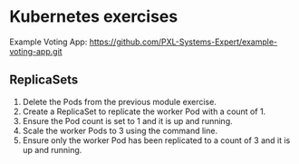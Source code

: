 # Kubernetes exercises

Example Voting App:
https://github.com/PXL-Systems-Expert/example-voting-app.git

## ReplicaSets

1. Delete the Pods from the previous module exercise.
1. Create a ReplicaSet to replicate the worker Pod with a count of 1.
1. Ensure the Pod count is set to 1 and it is up and running.
1. Scale the worker Pods to 3 using the command line.
1. Ensure only the worker Pod has been replicated to a count of 3 and it is up and running.
